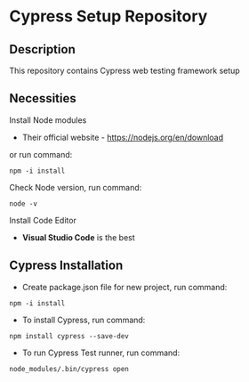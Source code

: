 # Cypress Setup Repository

## Description

This repository contains Cypress web testing framework setup

## Necessities

Install Node modules
- Their official website - https://nodejs.org/en/download

or run command:
```
npm -i install
```
Check Node version, run command: 
```
node -v
```
Install Code Editor

- **Visual Studio Code** is the best

## Cypress Installation

- Create package.json file for new project, run command:
```
npm -i install
```
- To install Cypress, run command:
```
npm install cypress --save-dev
```

- To run Cypress Test runner, run command:
```
node_modules/.bin/cypress open
```




